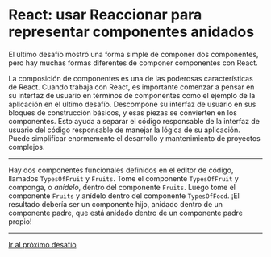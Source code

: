 # React: usar Reaccionar para representar componentes anidados

El último desafío mostró una forma simple de componer dos componentes, pero hay muchas formas diferentes de componer componentes con React.

La composición de componentes es una de las poderosas características de React. Cuando trabaja con React, es importante comenzar a pensar en su interfaz de usuario en términos de componentes como el ejemplo de la aplicación en el último desafío. Descompone su interfaz de usuario en sus bloques de construcción básicos, y esas piezas se convierten en los componentes. Esto ayuda a separar el código responsable de la interfaz de usuario del código responsable de manejar la lógica de su aplicación. Puede simplificar enormemente el desarrollo y mantenimiento de proyectos complejos.

---

Hay dos componentes funcionales definidos en el editor de código, llamados `TypesOfFruit` y `Fruits`. Tome el componente `TypesOfFruit` y componga, o _anídelo_, dentro del componente `Fruits`. Luego tome el componente `Fruits` y anídelo dentro del componente `TypesOfFood`. ¡El resultado debería ser un componente hijo, anidado dentro de un componente padre, que está anidado dentro de un componente padre propio!

---

[Ir al próximo desafío]()